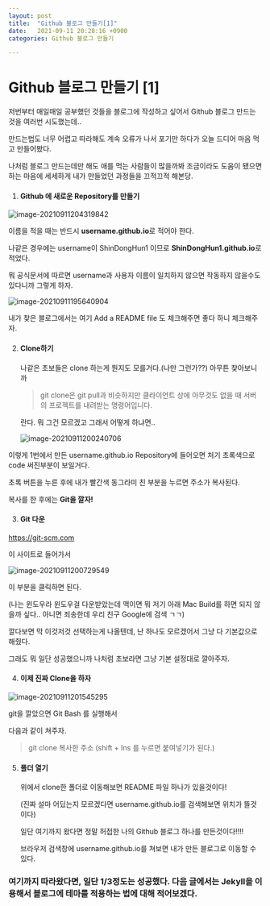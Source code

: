```yaml
---
layout: post
title:  "Github 블로그 만들기[1]"
date:   2021-09-11 20:28:16 +0900
categories: Github 블로그 만들기

---
```


# **Github 블로그 만들기 [1]**



저번부터 매일매일 공부했던 것들을 블로그에 작성하고 싶어서 Github 블로그 만드는것을 여러번 시도했는데.. 

만드는법도 너무 어렵고 따라해도 계속 오류가 나서 포기만 하다가 오늘 드디어 마음 먹고 만들어봤다.

나처럼 블로그 만드는데만 해도 애를 먹는 사람들이 많을까봐 조금이라도 도움이 됐으면 하는 마음에 세세하게 내가 만들었던 과정들을 끄적끄적 해본당.





1. ####  Github 에 새로운 Repository를 만들기

![image-20210911204319842](C:\Users\user\AppData\Roaming\Typora\typora-user-images\image-20210911204319842.png)

 이름을 적을 때는 반드시 **username.github.io**로 적어야 한다.  

 나같은 경우에는 username이 ShinDongHun1 이므로 **ShinDongHun1.github.io**로 적었다.

 뭐 공식문서에 따르면 username과 사용자 이름이 일치하지 않으면 작동하지 않을수도 있다니까 그렇게 하자.

 ![image-20210911195640904](C:\Users\user\AppData\Roaming\Typora\typora-user-images\image-20210911195640904.png)

 내가 찾은 블로그에서는 여기 Add a README file 도 체크해주면 좋다 하니 체크해주자.





2. ####  **Clone하기**

   나같은 초보들은 clone 하는게 뭔지도 모를거다.(나만 그런가??) 아무튼 찾아보니까 

   > git clone은 git pull과 비슷하지만 클라이언트 상에 아무것도 없을 때 서버의 프로젝트를 내려받는 명령어입니다.
   >
   > 

   란다. 뭐 그건 모르겠고 그래서 어떻게 하냐면..

   

   ![image-20210911200240706](https://raw.githubusercontent.com/ShinDongHun1/image_repo/main/img/image-20210911200240706.png)

 이렇게 1번에서 만든 username.github.io Repository에 들어오면 처기 초록색으로 code 써진부분이 보일거다.

 초록 버튼을 누른 후에 내가 빨간색 동그라미 친 부분을 누르면 주소가 복사된다. 

복사를 한 후에는 **Git을 깔자!**  



3. #### Git 다운

https://git-scm.com 

이 사이트로 들어가서

![image-20210911200729549](https://raw.githubusercontent.com/ShinDongHun1/image_repo/main/img/image-20210911200729549.png)

이 부분을 클릭하면 된다. 

(나는 윈도우라 윈도우걸 다운받았는데 맥이면 뭐 저기 아래 Mac Build를 하면 되지 않을까 싶다.. 아니면 죄송한데 우리 친구 Google에 검색 ㄱㄱ)

깔다보면 막 이것저것 선택하는게 나올텐데, 난 하나도 모르겠어서 그냥 다 기본값으로 해줬다.

그래도 뭐 일단 성공했으니까 나처럼 초보라면 그냥 기본 설정대로 깔아주자.



4. #### 이제 진짜 Clone을 하자

   

![image-20210911201545295](https://raw.githubusercontent.com/ShinDongHun1/image_repo/main/img/image-20210911201545295.png)



 git을 깔았으면 Git Bash 를 실행해서 

다음과 같이 쳐주자. 

> git clone 복사한 주소 (shift + Ins 를 누르면 붙여넣기가 된다.)



5. #### 폴더 열기

   위에서 clone한 폴더로 이동해보면 README 파일 하나가 있을것이다!

   (진짜 설마 어딨는지 모르겠다면 username.github.io를 검색해보면 위치가 뜰것이다)

   일단 여기까지 왔다면 정말 허접한 나의  Github 블로그 하나를 만든것이다!!!!

   브라우저 검색창에 username.github.io를 쳐보면 내가 만든 블로그로 이동할 수 있다.



### 여기까지 따라왔다면, 일단 1/3정도는 성공했다. 다음 글에서는 Jekyll을 이용해서 블로그에 테마를 적용하는 법에 대해 적어보겠다.